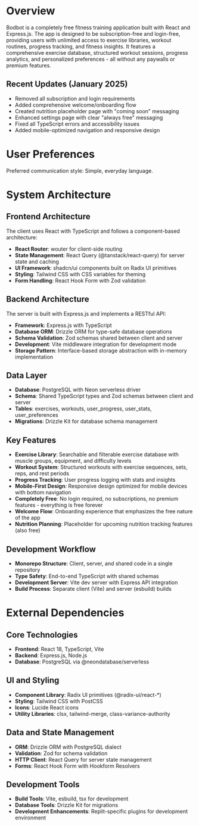 # Overview

Bodbot is a completely free fitness training application built with React and Express.js. The app is designed to be subscription-free and login-free, providing users with unlimited access to exercise libraries, workout routines, progress tracking, and fitness insights. It features a comprehensive exercise database, structured workout sessions, progress analytics, and personalized preferences - all without any paywalls or premium features.

## Recent Updates (January 2025)
- Removed all subscription and login requirements 
- Added comprehensive welcome/onboarding flow
- Created nutrition placeholder page with "coming soon" messaging
- Enhanced settings page with clear "always free" messaging
- Fixed all TypeScript errors and accessibility issues
- Added mobile-optimized navigation and responsive design

# User Preferences

Preferred communication style: Simple, everyday language.

# System Architecture

## Frontend Architecture
The client uses React with TypeScript and follows a component-based architecture:
- **React Router**: wouter for client-side routing
- **State Management**: React Query (@tanstack/react-query) for server state and caching
- **UI Framework**: shadcn/ui components built on Radix UI primitives
- **Styling**: Tailwind CSS with CSS variables for theming
- **Form Handling**: React Hook Form with Zod validation

## Backend Architecture
The server is built with Express.js and implements a RESTful API:
- **Framework**: Express.js with TypeScript
- **Database ORM**: Drizzle ORM for type-safe database operations
- **Schema Validation**: Zod schemas shared between client and server
- **Development**: Vite middleware integration for development mode
- **Storage Pattern**: Interface-based storage abstraction with in-memory implementation

## Data Layer
- **Database**: PostgreSQL with Neon serverless driver
- **Schema**: Shared TypeScript types and Zod schemas between client and server
- **Tables**: exercises, workouts, user_progress, user_stats, user_preferences
- **Migrations**: Drizzle Kit for database schema management

## Key Features
- **Exercise Library**: Searchable and filterable exercise database with muscle groups, equipment, and difficulty levels
- **Workout System**: Structured workouts with exercise sequences, sets, reps, and rest periods  
- **Progress Tracking**: User progress logging with stats and insights
- **Mobile-First Design**: Responsive design optimized for mobile devices with bottom navigation
- **Completely Free**: No login required, no subscriptions, no premium features - everything is free forever
- **Welcome Flow**: Onboarding experience that emphasizes the free nature of the app
- **Nutrition Planning**: Placeholder for upcoming nutrition tracking features (also free)

## Development Workflow
- **Monorepo Structure**: Client, server, and shared code in a single repository
- **Type Safety**: End-to-end TypeScript with shared schemas
- **Development Server**: Vite dev server with Express API integration
- **Build Process**: Separate client (Vite) and server (esbuild) builds

# External Dependencies

## Core Technologies
- **Frontend**: React 18, TypeScript, Vite
- **Backend**: Express.js, Node.js
- **Database**: PostgreSQL via @neondatabase/serverless

## UI and Styling
- **Component Library**: Radix UI primitives (@radix-ui/react-*)
- **Styling**: Tailwind CSS with PostCSS
- **Icons**: Lucide React icons
- **Utility Libraries**: clsx, tailwind-merge, class-variance-authority

## Data and State Management
- **ORM**: Drizzle ORM with PostgreSQL dialect
- **Validation**: Zod for schema validation
- **HTTP Client**: React Query for server state management
- **Forms**: React Hook Form with Hookform Resolvers

## Development Tools
- **Build Tools**: Vite, esbuild, tsx for development
- **Database Tools**: Drizzle Kit for migrations
- **Development Enhancements**: Replit-specific plugins for development environment